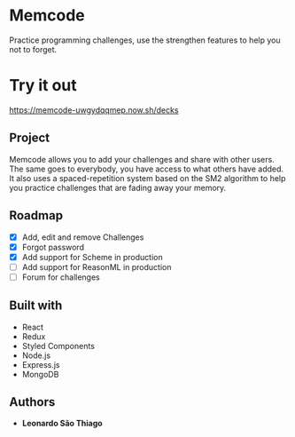 # Memcode

Practice programming challenges, use the strengthen features to help you not to forget.

# Try it out

https://memcode-uwgydqqmep.now.sh/decks

## Project

Memcode allows you to add your challenges and share with other users. The same goes to everybody, you have access to what others have added. It also uses a spaced-repetition system based on the SM2 algorithm to help you practice challenges that are fading away your memory.

## Roadmap

- [x] Add, edit and remove Challenges
- [x] Forgot password
- [x] Add support for Scheme in production
- [ ] Add support for ReasonML in production
- [ ] Forum for challenges

## Built with

- React
- Redux
- Styled Components
- Node.js
- Express.js
- MongoDB

## Authors

- **Leonardo São Thiago**
